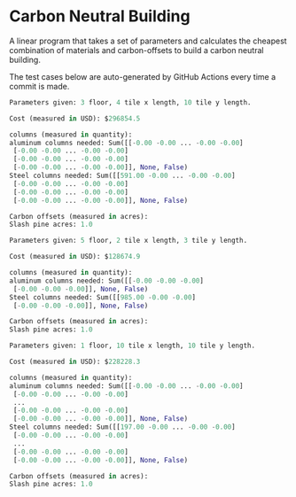 # Carbon Neutral Building
A linear program that takes a set of parameters and calculates the cheapest combination of materials and carbon-offsets to build a carbon neutral building.

The test cases below are auto-generated by GitHub Actions every time a commit is made.
<!-- TEST CASE 1 -->
```python
Parameters given: 3 floor, 4 tile x length, 10 tile y length.

Cost (measured in USD): $296854.5

columns (measured in quantity):
aluminum columns needed: Sum([[-0.00 -0.00 ... -0.00 -0.00]
 [-0.00 -0.00 ... -0.00 -0.00]
 [-0.00 -0.00 ... -0.00 -0.00]
 [-0.00 -0.00 ... -0.00 -0.00]], None, False)
Steel columns needed: Sum([[591.00 -0.00 ... -0.00 -0.00]
 [-0.00 -0.00 ... -0.00 -0.00]
 [-0.00 -0.00 ... -0.00 -0.00]
 [-0.00 -0.00 ... -0.00 -0.00]], None, False)

Carbon offsets (measured in acres):
Slash pine acres: 1.0
```
<!-- END TEST CASE -->

<!-- TEST CASE 2 -->
```python
Parameters given: 5 floor, 2 tile x length, 3 tile y length.

Cost (measured in USD): $128674.9

columns (measured in quantity):
aluminum columns needed: Sum([[-0.00 -0.00 -0.00]
 [-0.00 -0.00 -0.00]], None, False)
Steel columns needed: Sum([[985.00 -0.00 -0.00]
 [-0.00 -0.00 -0.00]], None, False)

Carbon offsets (measured in acres):
Slash pine acres: 1.0
```
<!-- END TEST CASE -->

<!-- TEST CASE 3 -->
```python
Parameters given: 1 floor, 10 tile x length, 10 tile y length.

Cost (measured in USD): $228228.3

columns (measured in quantity):
aluminum columns needed: Sum([[-0.00 -0.00 ... -0.00 -0.00]
 [-0.00 -0.00 ... -0.00 -0.00]
 ...
 [-0.00 -0.00 ... -0.00 -0.00]
 [-0.00 -0.00 ... -0.00 -0.00]], None, False)
Steel columns needed: Sum([[197.00 -0.00 ... -0.00 -0.00]
 [-0.00 -0.00 ... -0.00 -0.00]
 ...
 [-0.00 -0.00 ... -0.00 -0.00]
 [-0.00 -0.00 ... -0.00 -0.00]], None, False)

Carbon offsets (measured in acres):
Slash pine acres: 1.0
```
<!-- END TEST CASE -->